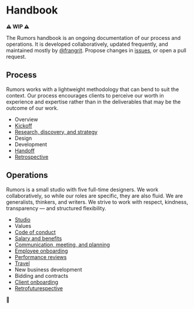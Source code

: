 # Handbook

**⚠️ WIP ⚠️**

The Rumors handbook is an ongoing documentation of our process and operations. It is developed collaboratively, updated frequently, and maintained mostly by [@frangrit](https://github.com/frangrit). Propose changes in [issues](https://github.com/rumors/handbook/issues), or open a pull request.

## Process

Rumors works with a lightweight methodology that can bend to suit the context. Our process encourages clients to perceive our worth in experience and expertise rather than in the deliverables that may be the outcome of our work.

- Overview
- [Kickoff](process/kickoff.md)
- [Research, discovery, and strategy](process/research-discovery-strategy.md)
- Design
- Development
- [Handoff](process/handoff.md)
- [Retrospective](process/retrospective.md)

## Operations

Rumors is a small studio with five full-time designers. We work collaboratively, so while our roles are specific, they are also fluid. We are generalists, thinkers, and writers. We strive to work with respect, kindness, transparency — and structured flexibility.

- [Studio](operations/studio.md)
- Values
- [Code of conduct](operations/code-of-conduct.md)
- [Salary and benefits](operations/benefits.md)
- [Communication, meeting, and planning](operations/communication.md)
- [Employee onboarding](operations/hiring-onboarding.md)
- [Performance reviews](operations/performance-reviews.md)
- [Travel](operations/travel.md)
- New business development
- Bidding and contracts
- [Client onboarding](operations/client-onboarding.md)
- [Retrofuturespective](operations/retrofuturespective.md)

🎵 
